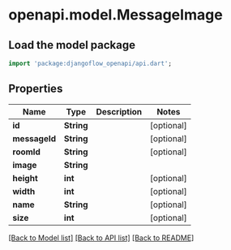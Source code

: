 # openapi.model.MessageImage

## Load the model package

```dart
import 'package:djangoflow_openapi/api.dart';
```

## Properties

| Name          | Type       | Description | Notes      |
| ------------- | ---------- | ----------- | ---------- |
| **id**        | **String** |             | [optional] |
| **messageId** | **String** |             | [optional] |
| **roomId**    | **String** |             | [optional] |
| **image**     | **String** |             |
| **height**    | **int**    |             | [optional] |
| **width**     | **int**    |             | [optional] |
| **name**      | **String** |             | [optional] |
| **size**      | **int**    |             | [optional] |

[[Back to Model list]](../README.md#documentation-for-models) [[Back to API list]](../README.md#documentation-for-api-endpoints) [[Back to README]](../README.md)
